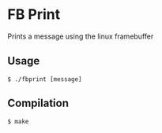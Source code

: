 # FB Print

Prints a message using the linux framebuffer

Usage
-

    $ ./fbprint [message]

Compilation
-

    $ make
